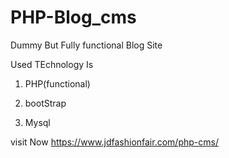 # PHP-Blog_cms

Dummy But Fully functional Blog Site 

Used TEchnology Is

1) PHP(functional)

2) bootStrap

3) Mysql

visit Now 
https://www.jdfashionfair.com/php-cms/
